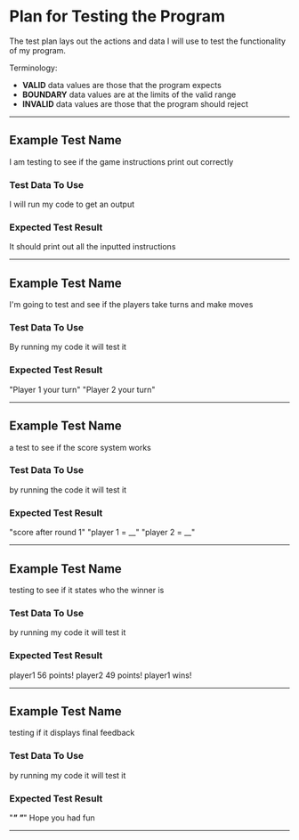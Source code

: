 # Plan for Testing the Program

The test plan lays out the actions and data I will use to test the functionality of my program.

Terminology:

- **VALID** data values are those that the program expects
- **BOUNDARY** data values are at the limits of the valid range
- **INVALID** data values are those that the program should reject

---

## Example Test Name

I am testing to see if the game instructions print out correctly

### Test Data To Use

I will run my code to get an output

### Expected Test Result

It should print out all the inputted instructions

---

## Example Test Name

I'm going to test and see if the players take turns and make moves

### Test Data To Use

By running my code it will test it 

### Expected Test Result

"Player 1 your turn"
"Player 2 your turn"

---

## Example Test Name

a test to see if the score system works

### Test Data To Use

by running the code it will test it 

### Expected Test Result

"score after round 1"
"player 1 = __"
"player 2 = __"

---

## Example Test Name

testing to see if it states who the winner is

### Test Data To Use

by running my code it will test it

### Expected Test Result

player1 56 points!
player2 49 points!
player1 wins!

---

## Example Test Name

testing if it displays final feedback

### Test Data To Use

by running my code it will test it 

### Expected Test Result

"___________"
"___________"
Hope you had fun 

---